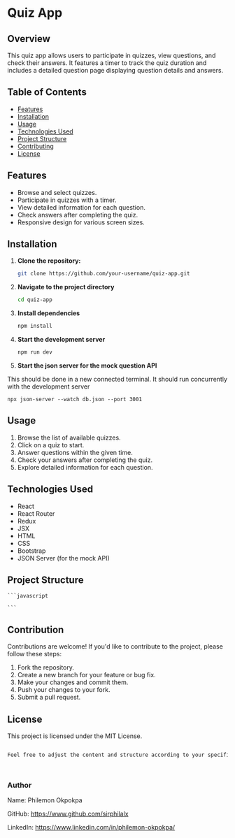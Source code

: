 # Quiz App

## Overview

This quiz app allows users to participate in quizzes, view questions, and check their answers. It features a timer to track the quiz duration and includes a detailed question page displaying question details and answers.

## Table of Contents

- [Features](#features)
- [Installation](#installation)
- [Usage](#usage)
- [Technologies Used](#technologies-used)
- [Project Structure](#project-structure)
- [Contributing](#contributing)
- [License](#license)

## Features

- Browse and select quizzes.
- Participate in quizzes with a timer.
- View detailed information for each question.
- Check answers after completing the quiz.
- Responsive design for various screen sizes.

## Installation

1. **Clone the repository:**

   ```bash
   git clone https://github.com/your-username/quiz-app.git
   ```

2. **Navigate to the project directory**

   ```bash
   cd quiz-app
   ```

3. **Install dependencies**
   ```bash
   npm install
   ```
4. **Start the development server**
   ```bash
   npm run dev
   ```
5. **Start the json server for the mock question API**

This should be done in a new connected terminal. It should run concurrently with the development server

    npx json-server --watch db.json --port 3001

## Usage

1. Browse the list of available quizzes.
2. Click on a quiz to start.
3. Answer questions within the given time.
4. Check your answers after completing the quiz.
5. Explore detailed information for each question.

## Technologies Used

- React
- React Router
- Redux
- JSX
- HTML
- CSS
- Bootstrap
- JSON Server (for the mock API)

## Project Structure

    ```javascript

    ```

## Contribution

Contributions are welcome! If you'd like to contribute to the project, please follow these steps:

1. Fork the repository.
2. Create a new branch for your feature or bug fix.
3. Make your changes and commit them.
4. Push your changes to your fork.
5. Submit a pull request.

## License

This project is licensed under the MIT License.

```css

Feel free to adjust the content and structure according to your specific project details and preferences




```

### Author

Name: Philemon Okpokpa

GitHub: https://www.github.com/sirphilalx

LinkedIn: https://www.linkedin.com/in/philemon-okpokpa/
